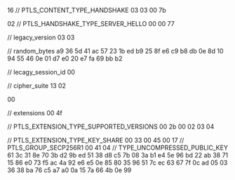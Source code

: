 16 // PTLS_CONTENT_TYPE_HANDSHAKE
03 03 00 7b

02 // PTLS_HANDSHAKE_TYPE_SERVER_HELLO
00 00 77

// legacy_version
03 03

// random_bytes
a9 36 5d 41 ac 57 23 1b ed b9
25 8f e6 c9 b8 db 0e 8d 10 94
55 46 0e 01 d7 e0 20 e7 fa 69
bb b2

// lecagy_session_id
00

// cipher_suite
13 02

00

// extensions
00 4f

// PTLS_EXTENSION_TYPE_SUPPORTED_VERSIONS
00 2b
00 02
03 04

// PTLS_EXTENSION_TYPE_KEY_SHARE
00 33
00 45
00 17 // PTLS_GROUP_SECP256R1
00 41
04 // TYPE_UNCOMPRESSED_PUBLIC_KEY
61 3c 31 8e 70 3b d2 9b ed 51
38 d8 c5 7b 08 3a b1 e4 5e 96
bd 22 ab 38 71 15 86 e0 73 f5
ac 4a 92 e6 e5 0e 85 80 35 96
51 7c ec 63 67 7f 0c ad 05 03
36 38 ba 76 c5 a7 a0 0a 15 7a
66 4b 0e 99